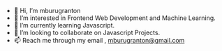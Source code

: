 - 👋 Hi, I’m mburugranton
- 👀 I’m interested in Frontend Web Development and Machine Learning.
- 🌱 I’m currently learning Javascript.
- 💞️ I’m looking to collaborate on Javascript Projects.
- 📫 Reach me through my email , mburugranton@gmail.com

<!---
mburugranton/mburugranton is a ✨ special ✨ repository because its `README.md` (this file) appears on your GitHub profile.
You can click the Preview link to take a look at your changes.
--->
